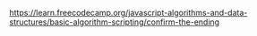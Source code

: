 https://learn.freecodecamp.org/javascript-algorithms-and-data-structures/basic-algorithm-scripting/confirm-the-ending